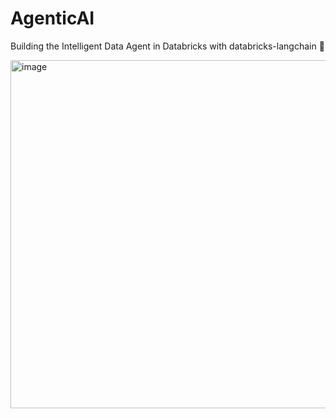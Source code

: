 # AgenticAI
Building the Intelligent Data Agent in Databricks with databricks-langchain 🤖

 <img width="869" height="557" alt="image" src="https://github.com/user-attachments/assets/a53fb5ef-b8e6-4ebf-b664-5fb5de7b3db0" />

